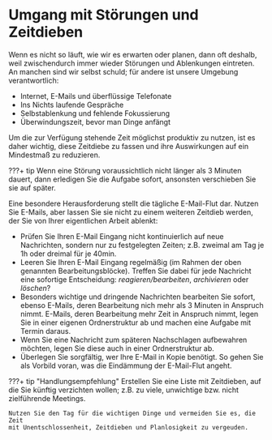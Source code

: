 # Umgang mit Störungen und Zeitdieben
Wenn es nicht so läuft, wie wir es erwarten oder planen, dann oft deshalb,
weil zwischendurch immer wieder Störungen und Ablenkungen eintreten. An
manchen sind wir selbst schuld; für andere ist unsere Umgebung verantwortlich:

 - Internet, E-Mails und überflüssige Telefonate
 - Ins Nichts laufende Gespräche
 - Selbstablenkung und fehlende Fokussierung
 - Überwindungszeit, bevor man Dinge anfängt

Um die zur Verfügung stehende Zeit möglichst produktiv zu nutzen, ist es
daher wichtig, diese Zeitdiebe zu fassen und ihre Auswirkungen auf ein
Mindestmaß zu reduzieren.

???+ tip
    Wenn eine Störung voraussichtlich nicht länger als 3 Minuten dauert, dann
    erledigen Sie die Aufgabe sofort, ansonsten verschieben Sie sie auf später.

Eine besondere Herausforderung stellt die tägliche E-Mail-Flut dar. Nutzen
Sie E-Mails, aber lassen Sie sie nicht zu einem weiteren Zeitdieb werden, der
Sie von Ihrer eigentlichen Arbeit ablenkt:

 - Prüfen Sie Ihren E-Mail Eingang nicht kontinuierlich auf neue Nachrichten,
   sondern nur zu festgelegten Zeiten; z.B. zweimal am Tag je 1h oder dreimal
   für je 40min.
 - Leeren Sie Ihren E-Mail Eingang regelmäßig (im Rahmen der oben genannten
   Bearbeitungsblöcke). Treffen Sie dabei für jede Nachricht eine
   sofortige Entscheidung: *reagieren/bearbeiten*, *archivieren* oder *löschen*?
 - Besonders wichtige und dringende Nachrichten bearbeiten Sie sofort, ebenso
   E-Mails, deren Bearbeitung nich mehr als 3 Minuten in Anspruch nimmt.
   E-Mails, deren Bearbeitung mehr Zeit in Anspruch nimmt, legen Sie in einer
   eigenen Ordnerstruktur ab und machen eine Aufgabe mit Termin daraus.
 - Wenn Sie eine Nachricht zum späteren Nachschlagen aufbewahren möchten,
   legen Sie diese auch in einer Ordnerstruktur ab.
 - Überlegen Sie sorgfältig, wer Ihre E-Mail in Kopie benötigt. So gehen Sie
   als Vorbild voran, was die Eindämmung der E-Mail-Flut angeht.

???+ tip "Handlungsempfehlung"
    Erstellen Sie eine Liste mit Zeitdieben, auf die Sie künftig verzichten
    wollen; z.B. zu viele, unwichtige bzw. nicht zielführende Meetings.

    Nutzen Sie den Tag für die wichtigen Dinge und vermeiden Sie es, die Zeit
    mit Unentschlossenheit, Zeitdieben und Planlosigkeit zu vergeuden.

